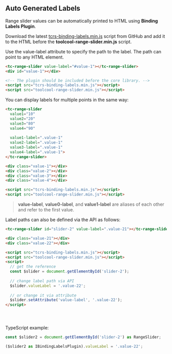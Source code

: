 ## Auto Generated Labels

<div data-examples="auto-generated-labels"></div> 

Range slider values can be automatically printed to HTML using **Binding Labels Plugin**.

Download the latest [tcrs-binding-labels.min.js](https://github.com/toolcool-org/toolcool-range-slider/blob/main/dist/plugins/tcrs-binding-labels.min.js) script from GitHub and add it to the HTML before the **toolcool-range-slider.min.js** script.

Use the value-label attribute to specify the path to the label. The path can point to any HTML element.

```html
<tc-range-slider value-label="#value-1"></tc-range-slider>
<div id="value-1"></div>

<!-- The plugin should be included before the core library. -->
<script src="tcrs-binding-labels.min.js"></script>
<script src="toolcool-range-slider.min.js"></script>
```

<div class="my-12 flex flex-col items-center">
    <tc-range-slider value-label="#value-1"></tc-range-slider>
    <div id="value-1" class="mt-6 text-xs justify-center leading-5 bg-slate-400/10 rounded-full py-1 px-3 flex items-center space-x-2 hover:bg-slate-400/20 w-24"></div>
</div>

You can display labels for multiple points in the same way:

```html
<tc-range-slider 
  value1="10"
  value2="20"
  value3="80"
  value4="90"
  
  value1-label=".value-1"
  value2-label=".value-1"
  value3-label=".value-1"
  value4-label=".value-1">
</tc-range-slider>

<div class="value-1"></div>
<div class="value-2"></div>
<div class="value-3"></div>
<div class="value-4"></div>

<script src="tcrs-binding-labels.min.js"></script>
<script src="toolcool-range-slider.min.js"></script>
```

<div class="my-12 flex flex-col items-center">
    <tc-range-slider 
      value1="10"
      value2="20"
      value3="80"
      value4="90"
      value1-label=".value-1"
      value2-label=".value-2"
      value3-label=".value-3"
      value4-label=".value-4">
    </tc-range-slider>
    <div class="value-1 mt-6 text-xs justify-center leading-5 bg-slate-400/10 rounded-full py-1 px-3 flex items-center space-x-2 hover:bg-slate-400/20 w-24"></div>
    <div class="value-2 mt-6 text-xs justify-center leading-5 bg-slate-400/10 rounded-full py-1 px-3 flex items-center space-x-2 hover:bg-slate-400/20 w-24"></div>
    <div class="value-3 mt-6 text-xs justify-center leading-5 bg-slate-400/10 rounded-full py-1 px-3 flex items-center space-x-2 hover:bg-slate-400/20 w-24"></div>
    <div class="value-4 mt-6 text-xs justify-center leading-5 bg-slate-400/10 rounded-full py-1 px-3 flex items-center space-x-2 hover:bg-slate-400/20 w-24"></div>
</div>

> **value-label**, **value0-label**, and **value1-label** are aliases of each other and refer to the first value.

Label paths can also be defined via the API as follows:

```html
<tc-range-slider id="slider-2" value-label=".value-21"></tc-range-slider>

<div class="value-21"></div>
<div class="value-22"></div>

<script src="tcrs-binding-labels.min.js"></script>
<script src="toolcool-range-slider.min.js"></script>
<script>
  // get the reference
  const $slider = document.getElementById('slider-2');
  
  // change label path via API
  $slider.valueLabel = '.value-22';
  
  // or change it via attribute
  $slider.setAttribute('value-label', '.value-22');
</script>
```

<div class="my-12 flex flex-col items-center">
    <tc-range-slider value-label=".value-21" id="slider-2"></tc-range-slider>
    <div class="value-21 mt-6 text-xs justify-center leading-5 bg-slate-400/10 rounded-full py-1 px-3 flex items-center space-x-2 hover:bg-slate-400/20 w-24" style="min-height: 1.7rem"></div>
    <div class="value-22 mt-6 text-xs justify-center leading-5 bg-slate-400/10 rounded-full py-1 px-3 flex items-center space-x-2 hover:bg-slate-400/20 w-24"></div>
</div> 

TypeScript example:

```typescript
const $slider2 = document.getElementById('slider-2') as RangeSlider;

($slider2 as IBindingLabelsPlugin).valueLabel = '.value-22';
```